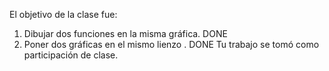 El objetivo de la clase fue:
1. Dibujar dos funciones en la misma gráfica. DONE
2. Poner dos gráficas en el mismo lienzo . DONE 
Tu trabajo se tomó como participación de clase. 

